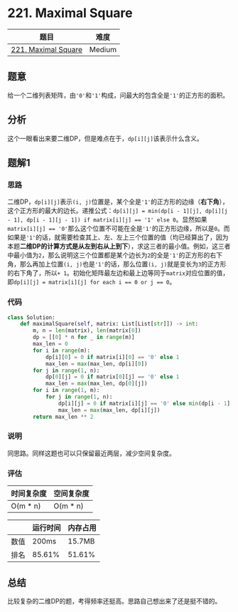 # 221. Maximal Square

| 题目 | 难度 |
| ---- | ---- |
| [221. Maximal Square](https://leetcode.com/problems/maximal-square/) | Medium |

## 题意

给一个二维列表矩阵，由`'0'`和`'1'`构成，问最大的包含全是`'1'`的正方形的面积。

## 分析

这个一眼看出来要二维DP，但是难点在于，`dp[i][j]`该表示什么含义。

## 题解1

### 思路

二维DP，`dp[i][j]`表示`(i, j)`位置是，某个全是`'1'`的正方形的边缘（**右下角**），这个正方形的最大的边长。递推公式：`dp[i][j] = min(dp[i - 1][j], dp[i][j - 1], dp[i - 1][j - 1]) if matrix[i][j] == '1' else 0`。显然如果`matrix[i][j] == '0'`那么这个位置不可能在全是`'1'`的正方形边缘，所以是`0`。而如果是`'1'`的话，就需要检查其上、左、左上三个位置的值（均已经算出了，因为本题**二维DP的计算方式是从左到右从上到下**），求这三者的最小值。例如，这三者中最小值为`2`，那么说明这三个位置都是某个边长为`2`的全是`'1'`的正方形的右下角，那么再加上位置`(i, j)`也是`'1'`的话，那么位置`(i, j)`就是变长为`3`的正方形的右下角了，所以`+ 1`。初始化矩阵最左边和最上边等同于`matrix`对应位置的值，即`dp[i][j] = matrix[i][j] for each i == 0 or j == 0`。

### 代码

```python
class Solution:
    def maximalSquare(self, matrix: List[List[str]]) -> int:
        m, n = len(matrix), len(matrix[0])
        dp = [[0] * n for _ in range(m)]
        max_len = 0
        for i in range(m):
            dp[i][0] = 0 if matrix[i][0] == '0' else 1
            max_len = max(max_len, dp[i][0])
        for j in range(1, n):
            dp[0][j] = 0 if matrix[0][j] == '0' else 1
            max_len = max(max_len, dp[0][j])
        for i in range(1, m):
            for j in range(1, n):
                dp[i][j] = 0 if matrix[i][j] == '0' else min(dp[i - 1][j - 1], dp[i - 1][j], dp[i][j - 1]) + 1
                max_len = max(max_len, dp[i][j])
        return max_len ** 2
```

### 说明

同思路。同样这题也可以只保留最近两层，减少空间复杂度。

### 评估

| 时间复杂度 | 空间复杂度 |
| ---- | ---- |
| O(m * n) | O(m * n) |

| | 运行时间 | 内存占用 |
| ---- | ---- | ---- |
| 数值 | 200ms | 15.7MB |
| 排名 | 85.61% | 51.61% |

## 总结

比较复杂的二维DP的题，考得频率还挺高。思路自己想出来了还是挺不错的。
